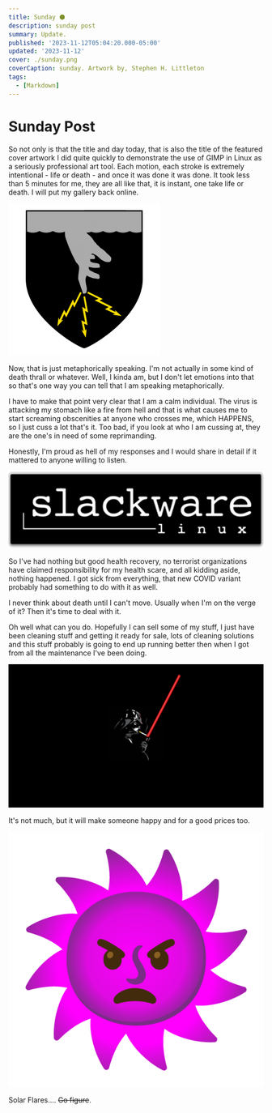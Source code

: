 ```yaml
---
title: Sunday ⚫
description: sunday post
summary: Update. 
published: '2023-11-12T05:04:20.000-05:00'
updated: '2023-11-12'
cover: ./sunday.png
coverCaption: sunday. Artwork by, Stephen H. Littleton
tags:
  - [Markdown]
---
```

<script lang="ts">
  import Youtube from '$lib/components/youtube.svelte'
</script>

# Sunday Post

So not only is that the title and day today, that is also the title of the featured cover artwork I did quite quickly to demonstrate the use of GIMP in Linux as a seriously professional art tool. Each motion, each stroke is extremely intentional - life or death - and once it was done it was done. It took less than 5 minutes for me, they are all like that, it is instant, one take life or death. I will put my gallery back online.  

![300px-Kenning.png](300px-Kenning.png)  

Now, that is just metaphorically speaking. I'm not actually in some kind of death thrall or whatever. Well, I kinda am, but I don't let emotions into that so that's one way you can tell that I am speaking metaphorically.  

I have to make that point very clear that I am a calm individual. The virus is attacking my stomach like a fire from hell and that is what causes me to start screaming obscenities at anyone who crosses me, which HAPPENS, so I just cuss a lot that's it. Too bad, if you look at who I am cussing at, they are the one's in need of some reprimanding.  

Honestly, I'm proud as hell of my responses and I would share in detail if it mattered to anyone willing to listen.  

![Slackware-Logo_reference.png](Slackware-Logo_reference.png)  

So I've had nothing but good health recovery, no terrorist organizations have claimed responsibility for my health scare, and all kidding aside, nothing happened. I got sick from everything, that new COVID variant probably had something to do with it as well.  

I never think about death until I can't move. Usually when I'm on the verge of it? Then it's time to deal with it.  

Oh well what can you do. Hopefully I can sell some of my stuff, I just have been cleaning stuff and getting it ready for sale, lots of cleaning solutions and this stuff probably is going to end up running better then when I got from all the maintenance I've been doing.  

![9PY40sm.png](9PY40sm.png)  

It's not much, but it will make someone happy and for a good prices too.  

![u1f47f_u1f31e.png](u1f47f_u1f31e.png)  

Solar Flares.... ~~Go figure~~.  

<Youtube id="IobNcpiwpSc"/>
